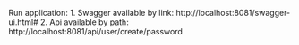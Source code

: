 Run application:
    1. Swagger available by link: http://localhost:8081/swagger-ui.html#
    2. Api available by path: http://localhost:8081/api/user/create/password